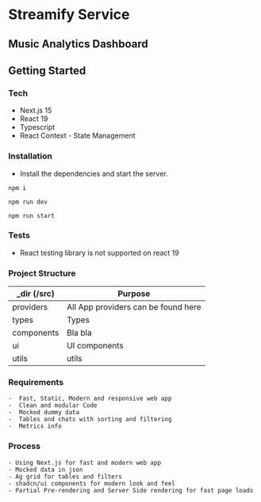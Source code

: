 # Streamify Service

## Music Analytics Dashboard

## Getting Started

### Tech

- Next.js 15
- React 19
- Typescript
- React Context - State Management

### Installation

- Install the dependencies and start the server.

```
npm i

npm run dev

npm run start
```

### Tests

- React testing library is not supported on react 19

### Project Structure

| \_dir (/src) | Purpose                             |
| ------------ | ----------------------------------- |
| providers    | All App providers can be found here |
| types        | Types                               |
| components   | Bla bla                             |
| ui           | UI components                       |
| utils        | utils                               |

### Requirements

    -  Fast, Static, Modern and responsive web app
    -  Clean and modular Code
    -  Mocked dummy data
    -  Tables and chats with sorting and filtering
    -  Metrics info

### Process

    - Using Next.js for fast and modern web app
    - Mocked data in json
    - Ag grid for tables and filters
    - shadcn/ui components for modern look and feel
    - Partial Pre-rendering and Server Side rendering for fast page loads
